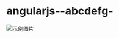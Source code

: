 # angularjs--abcdefg-
![示例图片](https://github.com/wuyuedefeng/angularjs--abcdefg-/blob/master/demo.jpg)
